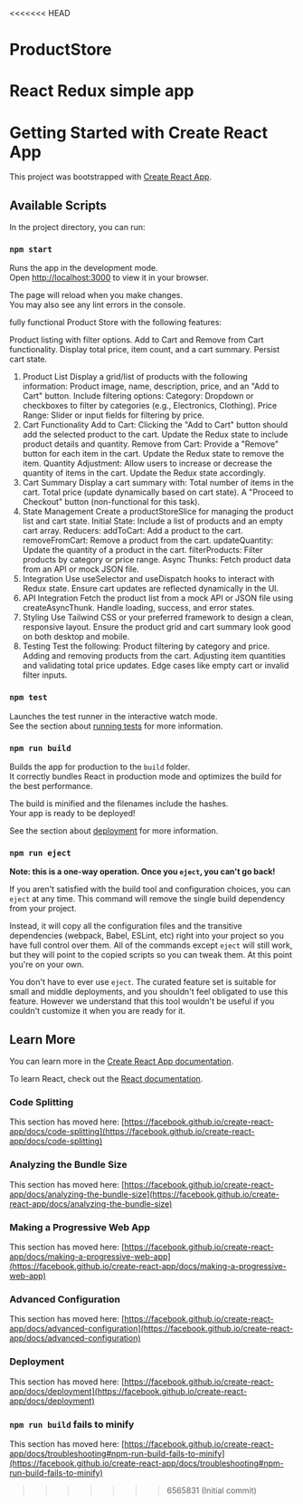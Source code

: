 <<<<<<< HEAD
# ProductStore
React Redux simple app
=======
# Getting Started with Create React App

This project was bootstrapped with [Create React App](https://github.com/facebook/create-react-app).

## Available Scripts

In the project directory, you can run:

### `npm start`

Runs the app in the development mode.\
Open [http://localhost:3000](http://localhost:3000) to view it in your browser.

The page will reload when you make changes.\
You may also see any lint errors in the console.



fully functional Product Store with the following features:

Product listing with filter options.
Add to Cart and Remove from Cart functionality.
Display total price, item count, and a cart summary.
Persist cart state.


1. Product List
Display a grid/list of products with the following information:
Product image, name, description, price, and an "Add to Cart" button.
Include filtering options:
Category: Dropdown or checkboxes to filter by categories (e.g., Electronics, Clothing).
Price Range: Slider or input fields for filtering by price.
2. Cart Functionality
Add to Cart:
Clicking the "Add to Cart" button should add the selected product to the cart.
Update the Redux state to include product details and quantity.
Remove from Cart:
Provide a "Remove" button for each item in the cart.
Update the Redux state to remove the item.
Quantity Adjustment:
Allow users to increase or decrease the quantity of items in the cart.
Update the Redux state accordingly.
3. Cart Summary
Display a cart summary with:
Total number of items in the cart.
Total price (update dynamically based on cart state).
A "Proceed to Checkout" button (non-functional for this task).
4. State Management
Create a productStoreSlice for managing the product list and cart state.
Initial State: Include a list of products and an empty cart array.
Reducers:
addToCart: Add a product to the cart.
removeFromCart: Remove a product from the cart.
updateQuantity: Update the quantity of a product in the cart.
filterProducts: Filter products by category or price range.
Async Thunks: Fetch product data from an API or mock JSON file.
5. Integration
Use useSelector and useDispatch hooks to interact with Redux state.
Ensure cart updates are reflected dynamically in the UI.
6. API Integration
Fetch the product list from a mock API or JSON file using createAsyncThunk.
Handle loading, success, and error states.
7. Styling
Use Tailwind CSS or your preferred framework to design a clean, responsive layout.
Ensure the product grid and cart summary look good on both desktop and mobile.
8. Testing
Test the following:
Product filtering by category and price.
Adding and removing products from the cart.
Adjusting item quantities and validating total price updates.
Edge cases like empty cart or invalid filter inputs.









### `npm test`

Launches the test runner in the interactive watch mode.\
See the section about [running tests](https://facebook.github.io/create-react-app/docs/running-tests) for more information.

### `npm run build`

Builds the app for production to the `build` folder.\
It correctly bundles React in production mode and optimizes the build for the best performance.

The build is minified and the filenames include the hashes.\
Your app is ready to be deployed!

See the section about [deployment](https://facebook.github.io/create-react-app/docs/deployment) for more information.

### `npm run eject`

**Note: this is a one-way operation. Once you `eject`, you can't go back!**

If you aren't satisfied with the build tool and configuration choices, you can `eject` at any time. This command will remove the single build dependency from your project.

Instead, it will copy all the configuration files and the transitive dependencies (webpack, Babel, ESLint, etc) right into your project so you have full control over them. All of the commands except `eject` will still work, but they will point to the copied scripts so you can tweak them. At this point you're on your own.

You don't have to ever use `eject`. The curated feature set is suitable for small and middle deployments, and you shouldn't feel obligated to use this feature. However we understand that this tool wouldn't be useful if you couldn't customize it when you are ready for it.

## Learn More

You can learn more in the [Create React App documentation](https://facebook.github.io/create-react-app/docs/getting-started).

To learn React, check out the [React documentation](https://reactjs.org/).

### Code Splitting

This section has moved here: [https://facebook.github.io/create-react-app/docs/code-splitting](https://facebook.github.io/create-react-app/docs/code-splitting)

### Analyzing the Bundle Size

This section has moved here: [https://facebook.github.io/create-react-app/docs/analyzing-the-bundle-size](https://facebook.github.io/create-react-app/docs/analyzing-the-bundle-size)

### Making a Progressive Web App

This section has moved here: [https://facebook.github.io/create-react-app/docs/making-a-progressive-web-app](https://facebook.github.io/create-react-app/docs/making-a-progressive-web-app)

### Advanced Configuration

This section has moved here: [https://facebook.github.io/create-react-app/docs/advanced-configuration](https://facebook.github.io/create-react-app/docs/advanced-configuration)

### Deployment

This section has moved here: [https://facebook.github.io/create-react-app/docs/deployment](https://facebook.github.io/create-react-app/docs/deployment)

### `npm run build` fails to minify

This section has moved here: [https://facebook.github.io/create-react-app/docs/troubleshooting#npm-run-build-fails-to-minify](https://facebook.github.io/create-react-app/docs/troubleshooting#npm-run-build-fails-to-minify)
>>>>>>> 6565831 (Initial commit)



